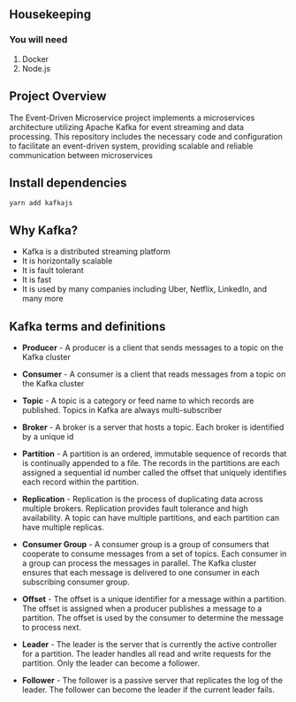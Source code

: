
## Housekeeping
### You will need
1. Docker
2. Node.js
## Project Overview


The Event-Driven Microservice project implements a microservices architecture utilizing Apache Kafka for event streaming and data processing. This repository includes the necessary code and configuration to facilitate an event-driven system, providing scalable and reliable communication between microservices

## Install dependencies
`yarn add kafkajs`

## Why Kafka?
* Kafka is a distributed streaming platform
* It is horizontally scalable
* It is fault tolerant
* It is fast
* It is used by many companies including Uber, Netflix, LinkedIn, and many more

## Kafka terms and definitions
* **Producer** - A producer is a client that sends messages to a topic on the Kafka cluster

* **Consumer** - A consumer is a client that reads messages from a topic on the Kafka cluster

* **Topic** - A topic is a category or feed name to which records are published. Topics in Kafka are always multi-subscriber

* **Broker** - A broker is a server that hosts a topic. Each broker is identified by a unique id

* **Partition** - A partition is an ordered, immutable sequence of records that is continually appended to a file. The records in the partitions are each assigned a sequential id number called the offset that uniquely identifies each record within the partition.

* **Replication** - Replication is the process of duplicating data across multiple brokers. Replication provides fault tolerance and high availability. A topic can have multiple partitions, and each partition can have multiple replicas.

* **Consumer Group** - A consumer group is a group of consumers that cooperate to consume messages from a set of topics. Each consumer in a group can process the messages in parallel. The Kafka cluster ensures that each message is delivered to one consumer in each subscribing consumer group.

* **Offset** - The offset is a unique identifier for a message within a partition. The offset is assigned when a producer publishes a message to a partition. The offset is used by the consumer to determine the message to process next.

* **Leader** - The leader is the server that is currently the active controller for a partition. The leader handles all read and write requests for the partition. Only the leader can become a follower.

* **Follower** - The follower is a passive server that replicates the log of the leader. The follower can become the leader if the current leader fails.
